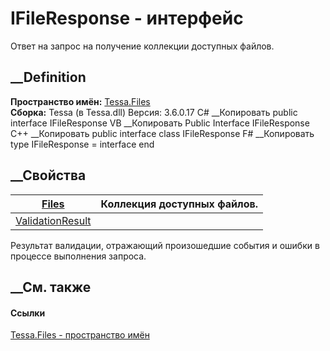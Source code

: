 # IFileResponse - интерфейс
Ответ на запрос на получение коллекции доступных файлов.
## __Definition
 **Пространство имён:** [Tessa.Files](N_Tessa_Files.htm)  
 **Сборка:** Tessa (в Tessa.dll) Версия: 3.6.0.17
C# __Копировать
     public interface IFileResponse
VB __Копировать
     Public Interface IFileResponse
C++ __Копировать
     public interface class IFileResponse
F# __Копировать
     type IFileResponse = interface end
##  __Свойства
[Files](P_Tessa_Files_IFileResponse_Files.htm)| Коллекция доступных файлов.  
---|---  
[ValidationResult](P_Tessa_Files_IFileResponse_ValidationResult.htm)|
Результат валидации, отражающий произошедшие события и ошибки в процессе
выполнения запроса.  
## __См. также
#### Ссылки
[Tessa.Files - пространство имён](N_Tessa_Files.htm)
